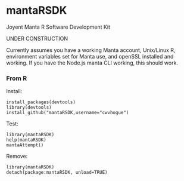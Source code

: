 mantaRSDK
=========

Joyent Manta R Software Development Kit

UNDER CONSTRUCTION

Currently assumes you have a working Manta account, Unix/Linux R, 
environment variables set for Manta use, and openSSL installed and
working. If you have the Node.js manta CLI working, this should work.


### From R ###


Install:
```
install_packages(devtools)
library(devtools)
install_github("mantaRSDK,username="cwvhogue")
```

Test:
```
library(mantaRSDK)
help(mantaRSDK)
mantaAttempt()
```

Remove:
```
library(mantaRSDK)
detach(package:mantaRSDK, unload=TRUE)
```
